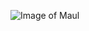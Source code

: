 ![Image of Maul](https://static.wikia.nocookie.net/disney/images/6/69/Darth_Maul_Profil.jpg/revision/latest?cb=20190412195159)
